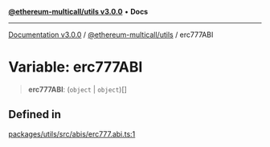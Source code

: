 [**@ethereum-multicall/utils v3.0.0**](../README.md) • **Docs**

***

[Documentation v3.0.0](../../../packages.md) / [@ethereum-multicall/utils](../README.md) / erc777ABI

# Variable: erc777ABI

> **erc777ABI**: (`object` \| `object`)[]

## Defined in

[packages/utils/src/abis/erc777.abi.ts:1](https://github.com/niZmosis/ethereum-multicall/blob/759805f36c7ddb05e5fad0eb8478dcf22871af59/packages/utils/src/abis/erc777.abi.ts#L1)

